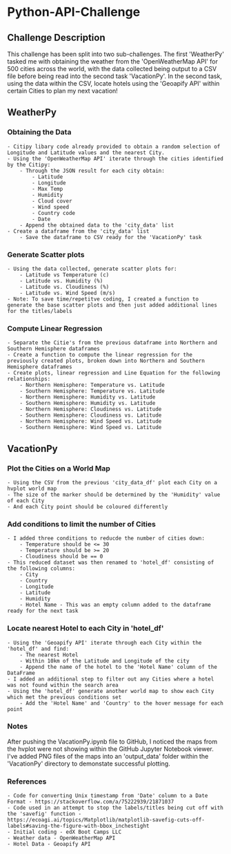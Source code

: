 # Python-API-Challenge  

## Challenge Description  

This challenge has been split into two sub-challenges. The first 'WeatherPy' tasked me with obtaining the weather from the 'OpenWeatherMap API' for 500 cities across the world, with the data collected being output to a CSV file before being read into the second task 'VacationPy'. In the second task, using the data within the CSV, locate hotels using the 'Geoapify API' within certain Cities to plan my next vacation!

## WeatherPy  

### Obtaining the Data  

    - Citipy libary code already provided to obtain a random selection of Longitude and Latitude values and the nearest City.
    - Using the 'OpenWeatherMap API' iterate through the cities identified by the Citipy:
        - Through the JSON result for each city obtain:
            - Latitude
            - Longitude
            - Max Temp
            - Humidity
            - Cloud cover
            - Wind speed
            - Country code
            - Date
        - Append the obtained data to the 'city_data' list
    - Create a dataframe from the 'city_data' list
        - Save the dataframe to CSV ready for the 'VacationPy' task

### Generate Scatter plots

    - Using the data collected, generate scatter plots for:
        - Latitude vs Temperature (c)
        - Latitude vs. Humidity (%)
        - Latitude vs. Cloudiness (%)
        - Latitude vs. Wind Speed (m/s)
    - Note: To save time/repetitve coding, I created a function to generate the base scatter plots and then just added additional lines for the titles/labels

### Compute Linear Regression

    - Separate the Citie's from the previous dataframe into Northern and Southern Hemisphere dataframes
    - Create a function to compute the linear regression for the previously created plots, broken down into Northern and Southern Hemisphere dataframes
    - Create plots, linear regression and Line Equation for the following relationships:
        - Northern Hemisphere: Temperature vs. Latitude
        - Southern Hemisphere: Temperature vs. Latitude
        - Northern Hemisphere: Humidity vs. Latitude
        - Southern Hemisphere: Humidity vs. Latitude
        - Northern Hemisphere: Cloudiness vs. Latitude
        - Southern Hemisphere: Cloudiness vs. Latitude
        - Northern Hemisphere: Wind Speed vs. Latitude
        - Southern Hemisphere: Wind Speed vs. Latitude
    

## VacationPy

### Plot the Cities on a World Map

    - Using the CSV from the previous 'city_data_df' plot each City on a hvplot world map
    - The size of the marker should be determined by the 'Humidity' value of each City
    - And each City point should be coloured differently

### Add conditions to limit the number of Cities

    - I added three conditions to reducde the number of cities down:
        - Temperature should be <= 30
        - Temperature should be >= 20
        - Cloudiness should be == 0
    - This reduced dataset was then renamed to 'hotel_df' consisting of the following columns:
        - City
        - Country
        - Longitude
        - Latitude
        - Humidity
        - Hotel Name - This was an empty column added to the dataframe ready for the next task

### Locate nearest Hotel to each City in 'hotel_df'

    - Using the 'Geoapify API' iterate through each City within the 'hotel_df' and find:
        - The nearest Hotel
        - Within 10km of the Latitude and Longitude of the city
        - Append the name of the hotel to the 'Hotel Name' column of the DataFrame
    - I added an additional step to filter out any Cities where a hotel was not found within the search area
    - Using the 'hotel_df' generate another world map to show each City which met the previous conditions set
        - Add the 'Hotel Name' and 'Country' to the hover message for each point
    
### Notes

After pushing the VacationPy.ipynb file to GitHub, I noticed the maps from the hvplot were not showing within the GitHub Jupyter Notebook viewer. I've added PNG files of the maps into an 'output_data' folder within the 'VacationPy' directory to demonstate successful plotting.


### References

    - Code for converting Unix timestamp from 'Date' column to a Date Format - https://stackoverflow.com/a/75222939/21871037
    - Code used in an attempt to stop the labels/titles being cut off with the 'savefig' function - https://ecoagi.ai/topics/Matplotlib/matplotlib-savefig-cuts-off-labels#saving-the-figure-with-bbox_inchestight
    - Initial coding - edX Boot Camps LLC
    - Weather data - OpenWeatherMap API
    - Hotel Data - Geoapify API
    